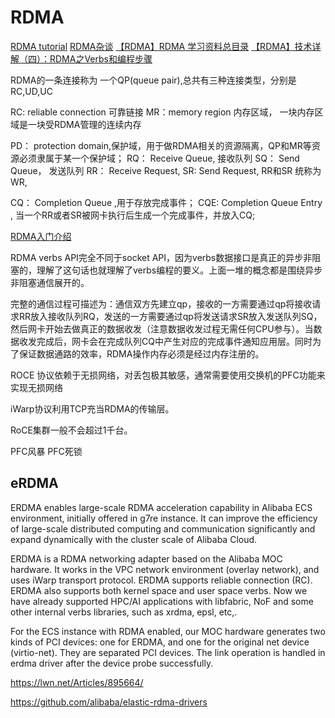 # RDMA 

[RDMA tutorial](https://github.com/StarryVae/RDMA-tutorial/blob/master/tutorial.md)
[RDMA杂谈](https://www.zhihu.com/column/c_1231181516811390976)
[【RDMA】RDMA 学习资料总目录](https://blog.csdn.net/bandaoyu/article/details/120485737)
[【RDMA】技术详解（四）：RDMA之Verbs和编程步骤](https://blog.csdn.net/bandaoyu/article/details/112860396)

RDMA的一条连接称为 一个QP(queue pair),总共有三种连接类型，分别是RC,UD,UC

RC: reliable connection 可靠链接
MR：memory region 内存区域， 一块内存区域是一块受RDMA管理的连续内存

PD： protection domain,保护域，用于做RDMA相关的资源隔离，QP和MR等资源必须隶属于某一个保护域；
RQ： Receive Queue, 接收队列
SQ： Send Queue， 发送队列
RR： Receive Request,
SR:  Send Request, 
RR和SR 统称为WR, 

CQ： Completion Queue ,用于存放完成事件；
CQE: Completion Queue Entry , 当一个RR或者SR被网卡执行后生成一个完成事件，并放入CQ; 

[RDMA入门介绍](https://zhuanlan.zhihu.com/p/652925814)


RDMA verbs API完全不同于socket API，因为verbs数据接口是真正的异步非阻塞的，理解了这句话也就理解了verbs编程的要义。上面一堆的概念都是围绕异步非阻塞通信展开的。

完整的通信过程可描述为：通信双方先建立qp，接收的一方需要通过qp将接收请求RR放入接收队列RQ，发送的一方需要通过qp将发送请求SR放入发送队列SQ，然后网卡开始去做真正的数据收发（注意数据收发过程无需任何CPU参与）。当数据收发完成后，网卡会在完成队列CQ中产生对应的完成事件通知应用层。同时为了保证数据通路的效率，RDMA操作内存必须是经过内存注册的。



ROCE 协议依赖于无损网络，对丢包极其敏感，通常需要使用交换机的PFC功能来实现无损网络

iWarp协议利用TCP充当RDMA的传输层。 

RoCE集群一般不会超过1千台。 

PFC风暴
PFC死锁







## eRDMA

ERDMA enables large-scale RDMA acceleration capability in Alibaba ECS
environment, initially offered in g7re instance. It can improve the
efficiency of large-scale distributed computing and communication
significantly and expand dynamically with the cluster scale of Alibaba
Cloud.

ERDMA is a RDMA networking adapter based on the Alibaba MOC hardware. It
works in the VPC network environment (overlay network), and uses iWarp
transport protocol. ERDMA supports reliable connection (RC). ERDMA also
supports both kernel space and user space verbs. Now we have already
supported HPC/AI applications with libfabric, NoF and some other internal
verbs libraries, such as xrdma, epsl, etc,.

For the ECS instance with RDMA enabled, our MOC hardware generates two
kinds of PCI devices: one for ERDMA, and one for the original net device
(virtio-net). They are separated PCI devices. The link operation is
handled in erdma driver after the device probe successfully.

https://lwn.net/Articles/895664/

https://github.com/alibaba/elastic-rdma-drivers
